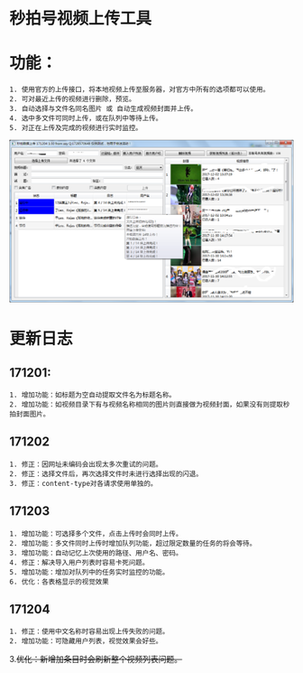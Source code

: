 秒拍号视频上传工具  
=====
# 功能：
	1. 使用官方的上传接口，将本地视频上传至服务器，对官方中所有的选项都可以使用。
	2. 可对最近上传的视频进行删除，预览。  
	3. 自动选择与文件名同名图片 或 自动生成视频封面并上传。  
	4. 选中多文件可同时上传，或在队列中等待上传。  
	5. 对正在上传及完成的视频进行实时监控。
<img src="image/sample.png"/></br>

# 更新日志
## 171201:    
    1. 增加功能：如标题为空自动提取文件名为标题名称。  
    2. 增加功能：如视频目录下有与视频名称相同的图片则直接做为视频封面，如果没有则提取秒拍封面图片。  
    
## 171202  
    1. 修正：因网址未编码会出现太多次重试的问题。  
    2. 修正：选择文件后，再次选择文件时未进行选择出现的闪退。
    3. 修正：content-type对各请求使用单独的。   
## 171203  
    1. 增加功能：可选择多个文件，点击上传时会同时上传。  
    2. 增加功能：多文件同时上传时增加队列功能，超过限定数量的任务的将会等待。  
    3. 增加功能：自动记忆上次使用的路径、用户名、密码。  
    4. 修正：解决导入用户列表时容易卡死问题。  
    5. 增加功能：增加对队列中的任务实时监控的功能。  
    6. 优化：各表格显示的视觉效果
## 171204
    1. 修正：使用中文名称时容易出现上传失败的问题。
    2. 增加功能：可隐藏用户列表，视觉效果会好些。
   3.~~优化：新增加条目时会刷新整个视频列表问题。~~
